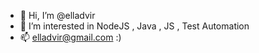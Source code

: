 - 👋 Hi, I’m @elladvir
- 👀 I’m interested in NodeJS , Java , JS , Test Automation
- 📫 elladvir@gmail.com
:)

<!---
elladvir/elladvir is a ✨ special ✨ repository because its `README.md` (this file) appears on your GitHub profile.
You can click the Preview link to take a look at your changes.
--->
